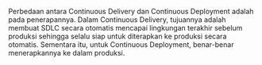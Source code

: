 Perbedaan antara Continuous Delivery dan Continuous Deployment adalah pada penerapannya. Dalam Continuous Delivery, tujuannya adalah membuat SDLC secara otomatis mencapai lingkungan terakhir sebelum produksi sehingga selalu siap untuk diterapkan ke produksi secara otomatis. Sementara itu, untuk Continuous Deployment, benar-benar menerapkannya ke dalam produksi. 